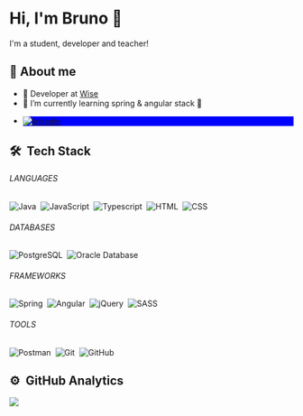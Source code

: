 # Hi, I'm Bruno 👋

I'm a student, developer and teacher!

## 🚀 About me
- 💼 Developer at <a href="https://www.wises.com.br/" target="_blank">Wise</a>
- 🌱 I’m currently learning spring & angular stack 🚀
- <p align="left" style="background:blue">
    <a href="https://www.linkedin.com/in/bruno-cardozo-pereira-561b31196/" target="_blank">
      <img align="center" src="https://img.shields.io/badge/-LinkedIn-05122A?style=for-the-badge&logo=linkedin&logoColor=0d1117&color=fff" alt="linkedin"/>
    </a>
  </p>


## 🛠 &nbsp;Tech Stack

###### LANGUAGES <br>
![Java](https://img.shields.io/badge/-Java-05122A?style=for-the-badge&logo=java&logoColor=0d1117&color=fff)&nbsp;
![JavaScript](https://img.shields.io/badge/-JavaScript-05122A?style=for-the-badge&logo=javascript&logoColor=0d1117&color=fff)&nbsp;
![Typescript](https://img.shields.io/badge/-Typescript-05122A?style=for-the-badge&logo=typescript&logoColor=0d1117&color=fff)&nbsp;
![HTML](https://img.shields.io/badge/-HTML-05122A?style=for-the-badge&logo=HTML5&logoColor=0d1117&color=fff)&nbsp;
![CSS](https://img.shields.io/badge/-CSS-05122A?style=for-the-badge&logo=CSS3&logoColor=0d1117&color=fff)&nbsp;

###### DATABASES <br>
![PostgreSQL](https://img.shields.io/badge/-PostgreSQL-05122A?style=for-the-badge&logo=postgresql&logoColor=0d1117&color=fff)&nbsp;
![Oracle Database](https://img.shields.io/badge/-Oracle-05122A?style=for-the-badge&logo=oracle&logoColor=0d1117&color=fff)&nbsp;

###### FRAMEWORKS <br>
![Spring](https://img.shields.io/badge/-Spring-05122A?style=for-the-badge&logo=spring&logoColor=0d1117&color=fff)&nbsp;
![Angular](https://img.shields.io/badge/-Angular-05122A?style=for-the-badge&logo=angular&logoColor=0d1117&color=fff)&nbsp;
![jQuery](https://img.shields.io/badge/-jQuery-05122A?style=for-the-badge&logo=jquery&logoColor=0d1117&color=fff)&nbsp;
![SASS](https://img.shields.io/badge/-Sass-05122A?style=for-the-badge&logo=sass&logoColor=0d1117&color=fff)&nbsp;

###### TOOLS <br>
![Postman](https://img.shields.io/badge/-Postman-05122A?style=for-the-badge&logo=postman&logoColor=0d1117&color=fff)&nbsp;
![Git](https://img.shields.io/badge/-Git-05122A?style=for-the-badge&logo=git&logoColor=0d1117&color=fff)&nbsp;
![GitHub](https://img.shields.io/badge/-GitHub-05122A?style=for-the-badge&logo=github&logoColor=0d1117&color=fff)&nbsp;

## ⚙️ &nbsp;GitHub Analytics

<a href="https://github.com/anuraghazra/github-readme-stats"><img align="center" src="https://github-readme-stats.vercel.app/api/top-langs/?username=bruno-c-p&layout=compact&hide_border=true&bg_color=0d1117&text_color=c9d1d9&title_color=FFF" /></a>
